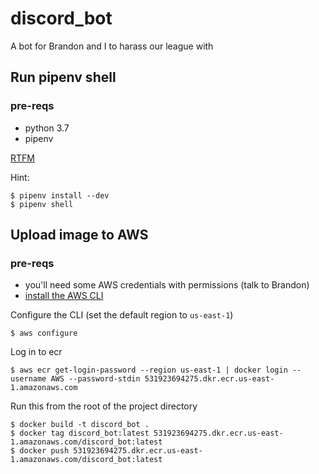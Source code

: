 # discord_bot
A bot for Brandon and I to harass our league with

## Run pipenv shell

### pre-reqs
- python 3.7
- pipenv

[RTFM](https://pipenv-fork.readthedocs.io/en/latest/basics.html#example-pipenv-workflow)

Hint:

```
$ pipenv install --dev
$ pipenv shell
```

## Upload image to AWS

### pre-reqs
- you'll need some AWS credentials with permissions (talk to Brandon)
- [install the AWS CLI](https://docs.aws.amazon.com/cli/latest/userguide/getting-started-install.html)

Configure the CLI (set the default region to `us-east-1`)

```
$ aws configure
```

Log in to ecr

```
$ aws ecr get-login-password --region us-east-1 | docker login --username AWS --password-stdin 531923694275.dkr.ecr.us-east-1.amazonaws.com
```

Run this from the root of the project directory

```
$ docker build -t discord_bot .
$ docker tag discord_bot:latest 531923694275.dkr.ecr.us-east-1.amazonaws.com/discord_bot:latest
$ docker push 531923694275.dkr.ecr.us-east-1.amazonaws.com/discord_bot:latest
```
